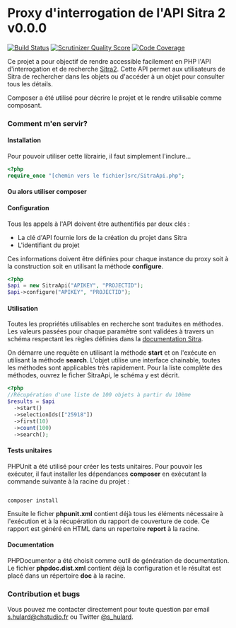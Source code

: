 # Proxy d'interrogation de l'API Sitra 2 v0.0.0

[![Build Status](https://travis-ci.org/CHStudio/sitra2-proxy.svg?branch=develop)](https://travis-ci.org/CHStudio/sitra2-proxy) [![Scrutinizer Quality Score](https://scrutinizer-ci.com/g/CHStudio/sitra2-proxy/badges/quality-score.png?s=e908698796250470837da1aee3d5f1de58abe42b)](https://scrutinizer-ci.com/g/CHStudio/sitra2-proxy/) [![Code Coverage](https://scrutinizer-ci.com/g/CHStudio/sitra2-proxy/badges/coverage.png?s=458223269fcf1205044aaa271d0bbfc08f1c7f95)](https://scrutinizer-ci.com/g/CHStudio/sitra2-proxy/)

Ce projet a pour objectif de rendre accessible facilement en PHP l'API d'interrogation et de recherche [Sitra2](http://www.sitra-rhonealpes.com/wiki/index.php/API_Sitra_2). Cette API permet aux utilisateurs de Sitra de rechercher dans les objets ou d'accéder à un objet pour consulter tous les détails.

Composer a été utilisé pour décrire le projet et le rendre utilisable comme composant.

### Comment m'en servir? ###

#### Installation ####

Pour pouvoir utiliser cette librairie, il faut simplement l'inclure...

```php
<?php
require_once "[chemin vers le fichier]src/SitraApi.php";
```

#### Ou alors utiliser composer ####

#### Configuration #####

Tous les appels à l'API doivent être authentifiés par deux clés :

* La clé d'API fournie lors de la création du projet dans Sitra
* L'identifiant du projet

Ces informations doivent être définies pour chaque instance du proxy soit à la construction soit en utilisant la méthode **configure**.

```php
<?php
$api = new SitraApi("APIKEY", "PROJECTID");
$api->configure("APIKEY", "PROJECTID");
```

#### Utilisation ####

Toutes les propriétés utilisables en recherche sont traduites en méthodes. Les valeurs passées pour chaque paramètre sont validées à travers un schéma respectant les règles définies dans la [documentation Sitra](http://www.sitra-rhonealpes.com/wiki/index.php/API_-_services_-_format_de_la_requete).

On démarre une requête en utilisant la méthode **start** et on l'exécute en utilisant la méthode **search**. L'objet utilise une interface chainable, toutes les méthodes sont applicables très rapidement. Pour la liste complète des méthodes, ouvrez le ficher SitraApi, le schéma y est décrit.

```php
<?php
//Récupération d'une liste de 100 objets à partir du 10ème
$results = $api
  ->start()
  ->selectionIds(["25918"])
  ->first(10)
  ->count(100)
  ->search();
```

#### Tests unitaires ####

PHPUnit a été utilisé pour créer les tests unitaires. Pour pouvoir les exécuter, il faut installer les dépendances **composer** en exécutant la commande suivante à la racine du projet :

```Shell

composer install
```

Ensuite le ficher **phpunit.xml** contient déjà tous les éléments nécessaire à l'exécution et à la récupération du rapport de couverture de code. Ce rapport est généré en HTML dans un repertoire **report** à la racine.

#### Documentation ####

PHPDocumentor a été choisit comme outil de génération de documentation. Le fichier **phpdoc.dist.xml** contient déjà la configuration et le résultat est placé dans un répertoire **doc** à la racine.

### Contribution et bugs ###

Vous pouvez me contacter directement pour toute question par email [s.hulard@chstudio.fr]() ou Twitter [@s_hulard](http://twitter.com/s_hulard).
